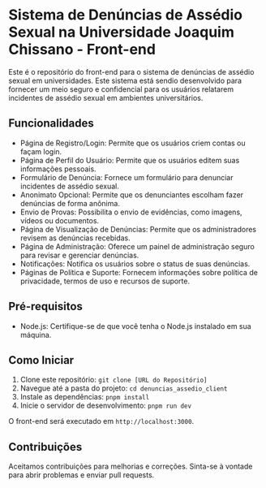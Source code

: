 # Sistema de Denúncias de Assédio Sexual na Universidade Joaquim Chissano - Front-end

Este é o repositório do front-end para o sistema de denúncias de assédio sexual em universidades. Este sistema está sendio desenvolvido para fornecer um meio seguro e confidencial para os usuários relatarem incidentes de assédio sexual em ambientes universitários.

## Funcionalidades

- Página de Registro/Login: Permite que os usuários criem contas ou façam login.
- Página de Perfil do Usuário: Permite que os usuários editem suas informações pessoais.
- Formulário de Denúncia: Fornece um formulário para denunciar incidentes de assédio sexual.
- Anonimato Opcional: Permite que os denunciantes escolham fazer denúncias de forma anônima.
- Envio de Provas: Possibilita o envio de evidências, como imagens, vídeos ou documentos.
- Página de Visualização de Denúncias: Permite que os administradores revisem as denúncias recebidas.
- Página de Administração: Oferece um painel de administração seguro para revisar e gerenciar denúncias.
- Notificações: Notifica os usuários sobre o status de suas denúncias.
- Páginas de Política e Suporte: Fornecem informações sobre política de privacidade, termos de uso e recursos de suporte.

## Pré-requisitos

- Node.js: Certifique-se de que você tenha o Node.js instalado em sua máquina.

## Como Iniciar

1. Clone este repositório: `git clone [URL do Repositório]`
2. Navegue até a pasta do projeto: `cd denuncias_assedio_client`
3. Instale as dependências: `pnpm install`
4. Inicie o servidor de desenvolvimento: `pnpm run dev`

O front-end será executado em `http://localhost:3000`.

## Contribuições

Aceitamos contribuições para melhorias e correções. Sinta-se à vontade para abrir problemas e enviar pull requests.
